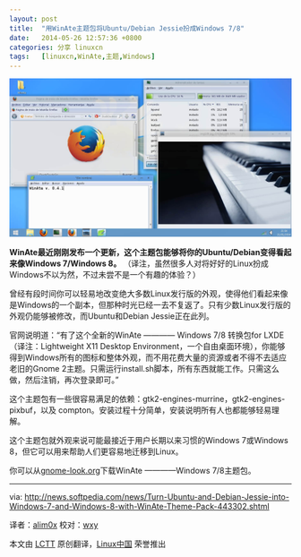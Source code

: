 ```yaml
---
layout: post
title:	"用WinAte主题包将Ubuntu/Debian Jessie扮成Windows 7/8"
date:	2014-05-26 12:57:36 +0800 
categories:	分享 linuxcn 
tags:	[linuxcn,WinAte,主题,Windows]
---
```



![](/Asserts/Images/album/201405/26/125739alclbc2bzcevbrlj.jpg)


**WinAte最近刚刚发布一个更新，这个主题包能够将你的Ubuntu/Debian变得看起来像Windows 7/Windows 8。** （译注，虽然很多人对将好好的Linux扮成Windows不以为然，不过未尝不是一个有趣的体验？）


曾经有段时间你可以轻易地改变绝大多数Linux发行版的外观，使得他们看起来像是Windows的一个副本，但那种时光已经一去不复返了。只有少数Linux发行版的外观仍能够被修改，而Ubuntu和Debian Jessie正在此列。


官网说明道：“有了这个全新的WinAte ———— Windows 7/8 转换包for LXDE（译注：Lightweight X11 Desktop Environment，一个自由桌面环境），你能够得到Windows所有的图标和整体外观，而不用花费大量的资源或者不得不去适应老旧的Gnome 2主题。只需运行install.sh脚本，所有东西就能工作。只需这么做，然后注销，再次登录即可。”


这个主题包有一些很容易满足的依赖：gtk2-engines-murrine，gtk2-engines-pixbuf，以及 compton。安装过程十分简单，安装说明所有人也都能够轻易理解。


这个主题包就外观来说可能最接近于用户长期以来习惯的Windows 7或Windows 8，但它可以用来帮助人们更容易地迁移到Linux。


你可以从[gnome-look.org](http://gnome-look.org/content/show.php/%5BLXDE%5DWinAte+-+Windows+7%2B8+Theme+pack?content=163150)下载WinAte ————Windows 7/8主题包。




---


via: <http://news.softpedia.com/news/Turn-Ubuntu-and-Debian-Jessie-into-Windows-7-and-Windows-8-with-WinAte-Theme-Pack-443302.shtml>


译者：[alim0x](https://github.com/alim0x) 校对：[wxy](https://github.com/wxy)


本文由 [LCTT](https://github.com/LCTT/TranslateProject) 原创翻译，[Linux中国](http://linux.cn/) 荣誉推出
